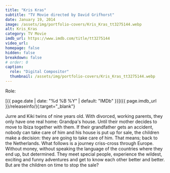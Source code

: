 ```yaml
---
title: "Kris Kras"
subtitle: "TV Movie directed by David Grifhorst"
date: January 19, 2014
image: /assets/img/portfolio-covers/Kris_Kras_tt3275144.webp
alt: Kris_Kras
category: TV Movie
imdb_url: https://www.imdb.com/title/tt3275144
video_url: 
homepage: false
hidden: false
breakdown: false
# order: 0
caption:
  role: "Digital Compositor"
  thumbnail: /assets/img/portfolio-covers/Kris_Kras_tt3275144.webp
---
```

Role: <span style="color:white">{{ page.caption.role | default: "N/A" }}</span>

[{{ page.date | date: "%d %B %Y" | default: "IMDb" }}]({{ page.imdb_url }}/releaseinfo/){:target="_blank"}

Jurre and Kiki twins of nine years old. With divorced, working parents, they only have one real home: Grandpa's house. Until their mother decides to move to Ibiza together with them. If their grandfather gets an accident, nobody can take care of him and his house is put up for sale, the children make a decision: they are going to take care of him. That means; back to the Netherlands. What follows is a journey criss-cross through Europe. Without money, without speaking the language of the countries where they end up, but determined. They meet special people, experience the wildest, exciting and funny adventures and get to know each other better and better. But are the children on time to stop the sale?
